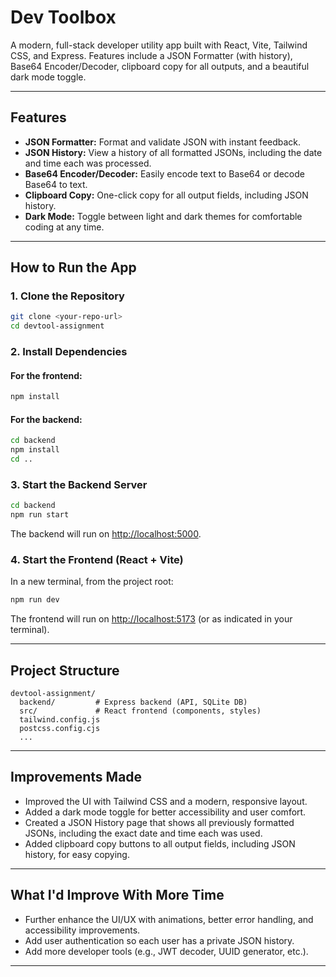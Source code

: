 # Dev Toolbox

A modern, full-stack developer utility app built with React, Vite, Tailwind CSS, and Express.
Features include a JSON Formatter (with history), Base64 Encoder/Decoder, clipboard copy for all outputs, and a beautiful dark mode toggle.

---

## Features

- **JSON Formatter:** Format and validate JSON with instant feedback.
- **JSON History:** View a history of all formatted JSONs, including the date and time each was processed.
- **Base64 Encoder/Decoder:** Easily encode text to Base64 or decode Base64 to text.
- **Clipboard Copy:** One-click copy for all output fields, including JSON history.
- **Dark Mode:** Toggle between light and dark themes for comfortable coding at any time.

---

## How to Run the App

### 1. Clone the Repository

```sh
git clone <your-repo-url>
cd devtool-assignment
```

### 2. Install Dependencies

#### For the frontend:
```sh
npm install
```

#### For the backend:
```sh
cd backend
npm install
cd ..
```

### 3. Start the Backend Server

```sh
cd backend
npm run start
```
The backend will run on [http://localhost:5000](http://localhost:5000).

### 4. Start the Frontend (React + Vite)

In a new terminal, from the project root:

```sh
npm run dev
```
The frontend will run on [http://localhost:5173](http://localhost:5173) (or as indicated in your terminal).

---

## Project Structure

```
devtool-assignment/
  backend/         # Express backend (API, SQLite DB)
  src/             # React frontend (components, styles)
  tailwind.config.js
  postcss.config.cjs
  ...
```

---

## Improvements Made

- Improved the UI with Tailwind CSS and a modern, responsive layout.
- Added a dark mode toggle for better accessibility and user comfort.
- Created a JSON History page that shows all previously formatted JSONs, including the exact date and time each was used.
- Added clipboard copy buttons to all output fields, including JSON history, for easy copying.

---

## What I'd Improve With More Time

- Further enhance the UI/UX with animations, better error handling, and accessibility improvements.
- Add user authentication so each user has a private JSON history.
- Add more developer tools (e.g., JWT decoder, UUID generator, etc.).

---